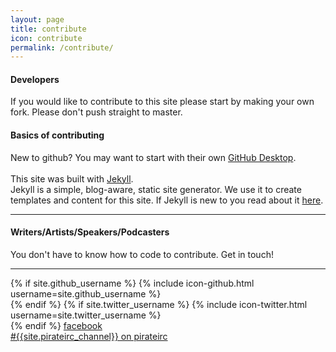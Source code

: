 ```yaml
---
layout: page
title: contribute
icon: contribute
permalink: /contribute/
---
```

<div class="col-xs-12 col-sm-8">
  <h4>Developers</h4>
  <p>
  If you would like to contribute to this site please start by making your own fork. Please don't push straight to master.
  </p>
  <p>
  <h4>Basics of contributing</h4>
  New to github? You may want to start with their own <a href="https://help.github.com/desktop/guides/getting-started/" target="_blank">GitHub Desktop</a>.<br/>
  <br/>
  This site was built with <a href="https://jekyllrb.com/" target="_blanl">Jekyll</a>.<br/>
  Jekyll is a simple, blog-aware, static site generator. We use it to create templates and content for this site. If Jekyll is new to you read about it <a href="http://jekyllrb.com/" target="_blank">here</a>.
<br/>
  </p>
  <hr/>
  <h4>Writers/Artists/Speakers/Podcasters</h4>
  <p>
  You don't have to know how to code to contribute. Get in touch!
  </p>
  <hr/>
</div>

<div class="col-xs-12 col-sm-4">
  {% if site.github_username %}
    {% include icon-github.html username=site.github_username %}<br/>
  {% endif %}
  {% if site.twitter_username %}
    {% include icon-twitter.html username=site.twitter_username %}<br/>
  {% endif %}
  <span class="glyphicon glyphicon-comment"></span> <a href="https://www.facebook.com/Pirate-Party-Vermont-1686998118216983/" title="Pirateirc IRC" target="_blank">facebook</a><br/>
  <span class="glyphicon glyphicon-comment"></span><a href="https://webchat.pirateirc.net/?nick=&channels=piratepartyvt" title="Pirateirc IRC" target="_blank"> #{{site.pirateirc_channel}} on pirateirc</a><br/>
</div>
